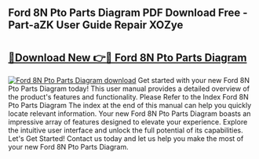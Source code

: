 ## Ford 8N Pto Parts Diagram PDF Download Free - Part-aZK User Guide Repair XOZye

# <h2><a href="http://dfjiput.blite.top/?on=Ford+8N+Pto+Parts+Diagram">🔗Download New 👉🔴 Ford 8N Pto Parts Diagram</a></h2>

[![Ford 8N Pto Parts Diagram download](https://i.imgur.com/lujVjoI.png)](http://dfjiput.blite.top/?on=Ford+8N+Pto+Parts+Diagram)
Get started with your new Ford 8N Pto Parts Diagram today! This user manual provides a detailed overview of the product's features and functionality. Please Refer to the Index Ford 8N Pto Parts Diagram The index at the end of this manual can help you quickly locate relevant information. Your new Ford 8N Pto Parts Diagram boasts an impressive array of features designed to elevate your experience. Explore the intuitive user interface and unlock the full potential of its capabilities. Let's Get Started! Contact us today and let us help you make the most of your new Ford 8N Pto Parts Diagram.
